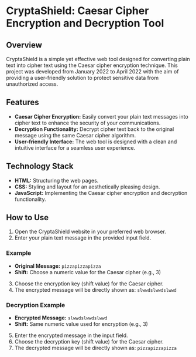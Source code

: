 # CryptaShield: Caesar Cipher Encryption and Decryption Tool

## Overview
CryptaShield is a simple yet effective web tool designed for converting plain text into cipher text using the Caesar cipher encryption technique. This project was developed from January 2022 to April 2022 with the aim of providing a user-friendly solution to protect sensitive data from unauthorized access.

## Features
- **Caesar Cipher Encryption:** Easily convert your plain text messages into cipher text to enhance the security of your communications.
- **Decryption Functionality:** Decrypt cipher text back to the original message using the same Caesar cipher algorithm.
- **User-friendly Interface:** The web tool is designed with a clean and intuitive interface for a seamless user experience.

## Technology Stack
- **HTML:** Structuring the web pages.
- **CSS:** Styling and layout for an aesthetically pleasing design.
- **JavaScript:** Implementing the Caesar cipher encryption and decryption functionality.

## How to Use
1. Open the CryptaShield website in your preferred web browser.
2. Enter your plain text message in the provided input field.

### Example
- **Original Message:** `pizzapizzapizza`
- **Shift:** Choose a numeric value for the Caesar cipher (e.g., 3)

3. Choose the encryption key (shift value) for the Caesar cipher.
4. The encrypted message will be directly shown as: `slwwdslwwdslwwd`

### Decryption Example
- **Encrypted Message:** `slwwdslwwdslwwd`
- **Shift:** Same numeric value used for encryption (e.g., 3)

5. Enter the encrypted message in the input field.
6. Choose the decryption key (shift value) for the Caesar cipher.
7. The decrypted message will be directly shown as: `pizzapizzapizza`

